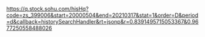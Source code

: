 https://q.stock.sohu.com/hisHq?code=zs_399006&start=20000504&end=20210317&stat=1&order=D&period=d&callback=historySearchHandler&rt=jsonp&r=0.8391495715053367&0.9677250558488026
